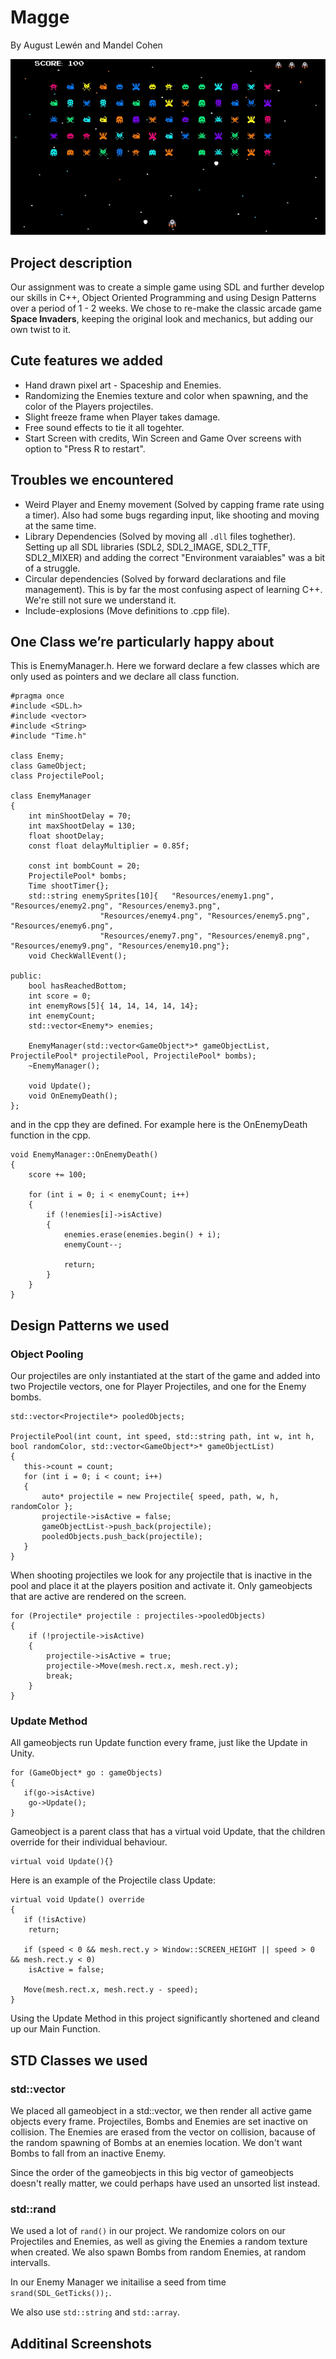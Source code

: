 # **Magge**
By August Lewén and Mandel Cohen

![](video.gif)


## Project description

Our assignment was to create a simple game using SDL and further develop our skills in C++, Object Oriented Programming and using Design Patterns over a period of 1 - 2 weeks. We chose to re-make the classic arcade game **Space Invaders**, keeping the original look and mechanics, but adding our own twist to it. 

## Cute features we added

* Hand drawn pixel art - Spaceship and Enemies.
* Randomizing the Enemies texture and color when spawning, and the color of the Players projectiles.
* Slight freeze frame when Player takes damage.
* Free sound effects to tie it all togehter.
* Start Screen with credits, Win Screen and Game Over screens with option to "Press R to restart".

## Troubles we encountered

* Weird Player and Enemy movement (Solved by capping frame rate using a timer). Also had some bugs regarding input, like shooting and moving at the same time.
* Library Dependencies (Solved by moving all ```.dll``` files toghether). Setting up all SDL libraries (SDL2, SDL2_IMAGE, SDL2_TTF, SDL2_MIXER) and adding the correct "Environment varaiables" was a bit of a struggle.
* Circular dependencies (Solved by forward declarations and file management). This is by far the most confusing aspect of learning C++. We're still not sure we understand it. 
* Include-explosions (Move definitions to .cpp file). 


## One Class we’re particularly happy about

This is EnemyManager.h. Here we forward declare a few classes which are only used as pointers and we declare all class function. 
```
#pragma once
#include <SDL.h>
#include <vector>
#include <String>
#include "Time.h"

class Enemy;
class GameObject;
class ProjectilePool;

class EnemyManager
{
	int minShootDelay = 70;
	int maxShootDelay = 130;
	float shootDelay;
	const float delayMultiplier = 0.85f;

	const int bombCount = 20;
	ProjectilePool* bombs;
	Time shootTimer{};
	std::string enemySprites[10]{	"Resources/enemy1.png", "Resources/enemy2.png", "Resources/enemy3.png",
					"Resources/enemy4.png", "Resources/enemy5.png", "Resources/enemy6.png",
					"Resources/enemy7.png", "Resources/enemy8.png", "Resources/enemy9.png", "Resources/enemy10.png"};
	void CheckWallEvent();

public:
	bool hasReachedBottom;
	int score = 0;
	int enemyRows[5]{ 14, 14, 14, 14, 14};
	int enemyCount;
	std::vector<Enemy*> enemies;

	EnemyManager(std::vector<GameObject*>* gameObjectList, ProjectilePool* projectilePool, ProjectilePool* bombs);
	~EnemyManager();

	void Update();
	void OnEnemyDeath();
};
```
and in the cpp they are defined. For example here is the OnEnemyDeath function in the cpp.
```
void EnemyManager::OnEnemyDeath()
{
	score += 100;
	
	for (int i = 0; i < enemyCount; i++)
	{
		if (!enemies[i]->isActive)
		{
			enemies.erase(enemies.begin() + i);
			enemyCount--;
	
			return;
		}
	}
}
```
## Design Patterns we used
### **Object Pooling**

Our projectiles are only instantiated at the start of the game and added into two Projectile vectors, one for Player Projectiles, and one for the Enemy bombs.
```
std::vector<Projectile*> pooledObjects;

ProjectilePool(int count, int speed, std::string path, int w, int h, bool randomColor, std::vector<GameObject*>* gameObjectList)
{
   this->count = count;
   for (int i = 0; i < count; i++)
   {
       auto* projectile = new Projectile{ speed, path, w, h, randomColor };
       projectile->isActive = false;
       gameObjectList->push_back(projectile);
       pooledObjects.push_back(projectile);
   }
}
```
When shooting projectiles we look for any projectile that is inactive in the pool and place it at the players position and activate it.
Only gameobjects that are active are rendered on the screen.
```
for (Projectile* projectile : projectiles->pooledObjects)
{
	if (!projectile->isActive)
	{
		projectile->isActive = true;
		projectile->Move(mesh.rect.x, mesh.rect.y);
		break;
	}
}
```

### **Update Method** 

All gameobjects run Update function every frame, just like the Update in Unity.
```
for (GameObject* go : gameObjects)
{
   if(go->isActive)
    go->Update();
}
```

Gameobject is a parent class that has a virtual void Update, that the children override for their individual behaviour.
```
virtual void Update(){}
```
Here is an example of the Projectile class Update:
```
virtual void Update() override
{
   if (!isActive)
    return;
   
   if (speed < 0 && mesh.rect.y > Window::SCREEN_HEIGHT || speed > 0 && mesh.rect.y < 0)
    isActive = false;
   
   Move(mesh.rect.x, mesh.rect.y - speed);
}
```

Using the Update Method in this project significantly shortened and cleand up our Main Function. 

## STD Classes we used

### std::vector

We placed all gameobject in a std::vector, we then render all active game objects every frame. Projectiles, Bombs and Enemies are set inactive on collision. The Enemies are erased from the vector on collision, bacause of the random spawning of Bombs at an enemies location. We don't want Bombs to fall from an inactive Enemy. 

Since the order of the gameobjects in this big vector of gameobjects doesn't really matter, we could perhaps have used an unsorted list instead. 

### std::rand

We used a lot of ```rand()``` in our project. We randomize colors on our Projectiles and Enemies, as well as giving the Enemies a random texture when created. We also spawn Bombs from random Enemies, at random intervalls. 

In our Enemy Manager we initailise a seed from time ```srand(SDL_GetTicks());```.

We also use ```std::string``` and ```std::array```. 

## Additinal Screenshots
